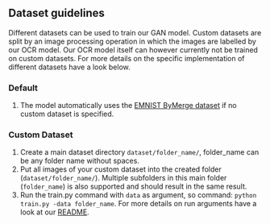 ## Dataset guidelines

Different datasets can be used to train our GAN model. Custom datasets are split by an image processing operation in which the images are labelled by our OCR model. Our OCR model itself can however currently not be trained on custom datasets. For more details on the specific implementation of different datasets have a look below.

### Default

1. The model automatically uses the [EMNIST ByMerge dataset](https://www.nist.gov/itl/products-and-services/emnist-dataset) if no custom dataset is specified.

### Custom Dataset

1. Create a main dataset directory `dataset/folder_name/`, folder_name can be any folder name without spaces.
2. Put all images of your custom dataset into the created folder (`dataset/folder_name/`). Multiple subfolders in this main folder (`folder_name`) is also supported and should result in the same result.
3. Run the train.py command with `data` as argument, so command: `python train.py -data folder_name`. For more details on run arguments have a look at our [README](../README.md).
